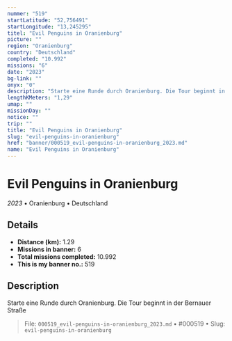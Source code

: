 ```yaml
---
nummer: "519"
startLatitude: "52,756491"
startLongitude: "13,245295"
titel: "Evil Penguins in Oranienburg"
picture: ""
region: "Oranienburg"
country: "Deutschland"
completed: "10.992"
missions: "6"
date: "2023"
bg-link: ""
onyx: "0"
description: "Starte eine Runde durch Oranienburg. Die Tour beginnt in der Bernauer Straße"
lengthKMeters: "1,29"
umap: ""
missionDay: ""
notice: ""
trip: ""
title: "Evil Penguins in Oranienburg"
slug: "evil-penguins-in-oranienburg"
href: "banner/000519_evil-penguins-in-oranienburg_2023.md"
name: "Evil Penguins in Oranienburg"
---
```

# Evil Penguins in Oranienburg

*2023* • Oranienburg • Deutschland





## Details
- **Distance (km):** 1.29
- **Missions in banner:** 6
- **Total missions completed:** 10.992
- **This is my banner no.:** 519



## Description
Starte eine Runde durch Oranienburg. Die Tour beginnt in der Bernauer Straße




> File: `000519_evil-penguins-in-oranienburg_2023.md`
> • #000519
> • Slug: `evil-penguins-in-oranienburg`
